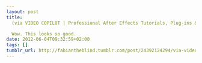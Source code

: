 ```yaml
---
layout: post
title: 
  (via VIDEO COPILOT | Professional After Effects Tutorials, Plug-ins & Pre-Keyed Stock Footage)

  Wow. This looks so good.
date: 2012-06-04T09:32:59+02:00
tags: []
tumblr_url: http://fabiantheblind.tumblr.com/post/24392124294/via-video-copilot-professional-after-effects
---
```

